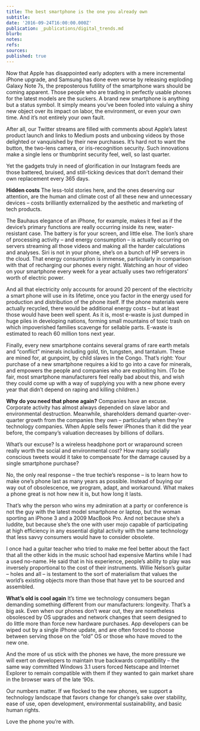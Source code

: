```yaml
---
title: The best smartphone is the one you already own
subtitle: 
date: '2016-09-24T16:00:00.000Z'
publication: _publications/digital_trends.md
blurb: 
notes: 
refs: 
sources: 
published: true
---
```

Now that Apple has disappointed early adopters with a mere incremental iPhone upgrade, and Samsung has done even worse by releasing exploding Galaxy Note 7s, the preposterous futility of the smartphone wars should be coming apparent. Those people who are trading in perfectly usable phones for the latest models are the suckers.
A brand new smartphone is anything but a status symbol.  It simply means you’ve been fooled into valuing a shiny new object over its impact on labor, the environment, or even your own time. And it’s not entirely your own fault.

After all, our Twitter streams are filled with comments about Apple’s latest product launch and links to Medium posts and unboxing videos by those delighted or vanquished by their new purchases. It’s hard not to want the button, the two-lens camera, or iris-recognition security. Such innovations make a single lens or thumbprint security feel, well, so last quarter.

Yet the gadgets truly in need of glorification in our Instagram feeds are those battered, bruised, and still-ticking devices that don’t demand their own replacement every 365 days.

**Hidden costs**
The less-told stories here, and the ones deserving our attention, are the human and climate cost of all these new and unnecessary devices – costs brilliantly externalized by the aesthetic and marketing of tech products.

The Bauhaus elegance of an iPhone, for example, makes it feel as if the device’s primary functions are really occurring inside its new, water-resistant case. The battery is for your screen, and little else. The lion’s share of processing activity – and energy consumption – is actually occurring on servers streaming all those videos and making all the harder calculations and analyses. Siri is not in your phone, she’s on a bunch of HP servers in the cloud. That energy consumption is immense, particularly in comparison with that of recharging our phones every night. Watching an hour of video on your smartphone every week for a year actually uses two refrigerators’ worth of electric power.

And all that electricity only accounts for around 20 percent of the electricity a smart phone will use in its lifetime, once you factor in the energy used for production and distribution of the phone itself. If the phone materials were actually recycled, there would be additional energy costs – but at least those would have been well spent. As it is, most e-waste is just dumped in huge piles in developing nations, forming small mountains of toxic trash on which impoverished families scavenge for sellable parts. E-waste is estimated to reach 60 million tons next year.

Finally, every new smartphone contains several grams of rare earth metals and “conflict” minerals including gold, tin, tungsten, and tantalum. These are mined for, at gunpoint, by child slaves in the Congo. That’s right: Your purchase of a new smartphone requires a kid to go into a cave for minerals, and empowers the people and companies who are exploiting him. (To be fair, most smartphone manufacturers feel really bad about this, and wish they could come up with a way of supplying you with a new phone every year that didn’t depend on raping and killing children.)

**Why do you need that phone again?**
Companies have an excuse. Corporate activity has almost always depended on slave labor and environmental destruction. Meanwhile, shareholders demand quarter-over-quarter growth from the companies they own – particularly when they’re technology companies. When Apple sells fewer iPhones than it did the year before, the company’s valuation decreases by billions of dollars.

What’s our excuse? Is a wireless headphone port or wraparound screen really worth the social and environmental cost? How many socially conscious tweets would it take to compensate for the damage caused by a single smartphone purchase?

No, the only real response – the true techie’s response – is to learn how to make one’s phone last as many years as possible. Instead of buying our way out of obsolescence, we program, adapt, and workaround. What makes a phone great is not how new it is, but how long it lasts.

That’s why the person who wins my admiration at a party or conference is not the guy with the latest model smartphone or laptop, but the woman sporting an iPhone 3 and a 2009 MacBook Pro. And not because she’s a luddite, but because she’s the one with user mojo capable of participating at high efficiency in any essential digital activity with the same technology that less savvy consumers would have to consider obsolete.

I once had a guitar teacher who tried to make me feel better about the fact that all the other kids in the music school had expensive Martins while I had a used no-name. He said that in his experience, people’s ability to play was inversely proportional to the cost of their instruments. Willie Nelson’s guitar – holes and all – is testament to the sort of materialism that values the world’s existing objects more than those that have yet to be sourced and assembled.

**What’s old is cool again**
It’s time we technology consumers began demanding something different from our manufacturers: longevity. That’s a big ask. Even when our phones don’t wear out, they are nonetheless obsolesced by OS upgrades and network changes that seem designed to do little more than force new hardware purchases. App developers can be wiped out by a single iPhone update, and are often forced to choose between serving those on the “old” OS or those who have moved to the new one.

And the more of us stick with the phones we have, the more pressure we will exert on developers to maintain true backwards compatibility – the same way committed Windows 3.1 users forced Netscape and Internet Explorer to remain compatible with them if they wanted to gain market share in the browser wars of the late ‘90s.

Our numbers matter. If we flocked to the new phones, we support a technology landscape that favors change for change’s sake over stability, ease of use, open development, environmental sustainability, and basic human rights.

Love the phone you’re with.




